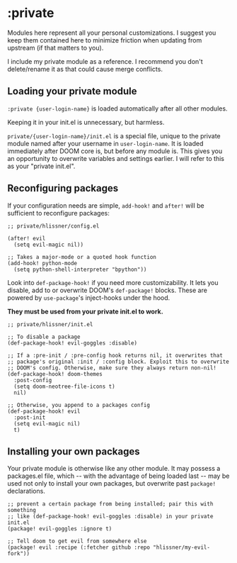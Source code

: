 # :private

Modules here represent all your personal customizations. I suggest you keep them
contained here to minimize friction when updating from upstream (if that
matters to you).

I include my private module as a reference. I recommend you don't delete/rename
it as that could cause merge conflicts.

## Loading your private module

`:private {user-login-name}` is loaded automatically after all other modules.

Keeping it in your init.el is unnecessary, but harmless.

`private/{user-login-name}/init.el` is a special file, unique to the private
module named after your username in `user-login-name`. It is loaded immediately
after DOOM core is, but before any module is. This gives you an opportunity to
overwrite variables and settings earlier. I will refer to this as your "private
init.el".

## Reconfiguring packages

If your configuration needs are simple, `add-hook!` and `after!` will be
sufficient to reconfigure packages:

```emacs-lisp
;; private/hlissner/config.el

(after! evil
  (setq evil-magic nil))

;; Takes a major-mode or a quoted hook function
(add-hook! python-mode
  (setq python-shell-interpreter "bpython"))
```

Look into `def-package-hook!` if you need more customizability. It lets you
disable, add to or overwrite DOOM's `def-package!` blocks. These are powered
by `use-package`'s inject-hooks under the hood.

**They must be used from your private init.el to work.**

```emacs-lisp
;; private/hlissner/init.el

;; To disable a package
(def-package-hook! evil-goggles :disable)

;; If a :pre-init / :pre-config hook returns nil, it overwrites that
;; package's original :init / :config block. Exploit this to overwrite
;; DOOM's config. Otherwise, make sure they always return non-nil!
(def-package-hook! doom-themes
  :post-config
  (setq doom-neotree-file-icons t)
  nil)

;; Otherwise, you append to a packages config
(def-package-hook! evil
  :post-init
  (setq evil-magic nil)
  t)
```

## Installing your own packages

Your private module is otherwise like any other module. It may possess a
packages.el file, which -- with the advantage of being loaded last -- may be
used not only to install your own packages, but overwrite past `package!`
declarations.

```emacs-lisp
;; prevent a certain package from being installed; pair this with something
;; like (def-package-hook! evil-goggles :disable) in your private init.el
(package! evil-goggles :ignore t)

;; Tell doom to get evil from somewhere else
(package! evil :recipe (:fetcher github :repo "hlissner/my-evil-fork"))
```
